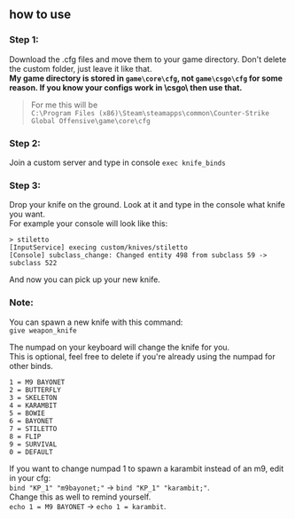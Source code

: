 ## how to use

### Step 1:
Download the .cfg files and move them to your game directory. Don't delete the custom folder, just leave it like that.  
**My game directory is stored in ``game\core\cfg``, not ``game\csgo\cfg`` for some reason. If you know your configs work in \csgo\ then use that.**  
> For me this will be  
> ``C:\Program Files (x86)\Steam\steamapps\common\Counter-Strike Global Offensive\game\core\cfg``

### Step 2:
Join a custom server and type in console ``exec knife_binds``

### Step 3:
Drop your knife on the ground. Look at it and type in the console what knife you want.  
For example your console will look like this:

``> stiletto``  
``[InputService] execing custom/knives/stiletto``  
``[Console] subclass_change: Changed entity 498 from subclass 59 -> subclass 522``  

And now you can pick up your new knife.  

### Note:
You can spawn a new knife with this command:  
`give weapon_knife`  

The numpad on your keyboard will change the knife for you.  
This is optional, feel free to delete if you're already using the numpad for other binds.  
```
1 = M9 BAYONET  
2 = BUTTERFLY  
3 = SKELETON  
4 = KARAMBIT  
5 = BOWIE  
6 = BAYONET  
7 = STILETTO  
8 = FLIP  
9 = SURVIVAL  
0 = DEFAULT
```
If you want to change numpad 1 to spawn a karambit instead of an m9, edit in your cfg:  
`bind "KP_1" "m9bayonet;"` -> `bind "KP_1" "karambit;"`.  
Change this as well to remind yourself.  
`echo 1 = M9 BAYONET` -> `echo 1 = karambit`.
